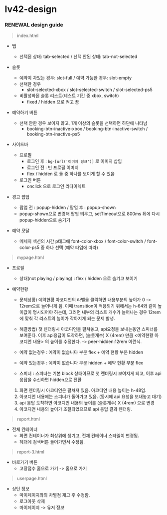 # lv42-design

### RENEWAL design guide
> index.html
- 탭
  - 선택된 상태: tab-selected / 선택 안된 상태: tab-not-selected

- 슬롯
  - 예약이 차있는 경우: slot-full / 예약 가능한 경우: slot-empty
  - 선택한 경우
    - slot-selected-xbox / slot-selected-switch / slot-selected-ps5
  - 비활성화된 슬롯 리스트(테스트 기간 중 xbox, switch)
    - fixed / hidden 으로 켜고 끔

- 예약하기 버튼
  - 선택 안한 경우 보이지 않고, 1개 이상의 슬롯을 선택하면 하단에 나타남
    - booking-btn-inactive-xbox / booking-btn-inactive-switch / booking-btn-inactive-ps5

- 사이드바
  - 프로필
    - 로그인 후 : ``` bg-[url('이미지 링크')] ``` 로 이미지 삽입
    - 로그인 전 : 빈 프로필 이미지
    - flex / hidden 로 둘 중 하나를 보이게 할 수 있음
  - 로그인 버튼
    - onclick 으로 로그인 리다이렉트

- 경고 팝업
  - 팝업 전 : popup-hidden / 팝업 후 : popup-shown
  - popup-shown으로 변경해 팝업 띄우고, setTimeout으로 800ms 뒤에 다시 popup-hidden으로 숨기기
 
- 예약 모달
  - 메세지 섹션의 시간 p태그에 font-color-xbox / font-color-switch / font-color-ps5 중 하나 선택 (예약 타입에 따라)

> mypage.html
- 프로필
  - 상태(not playing / playing) : flex / hidden 으로 숨기고 보이기

- 예약현황
  - 문제상황) 예약현황 아코디언의 라벨을 클릭하면 내용부분의 높이가 0 -> 12rem으로 늘어나게 됨. 이때 transition이 적용되기 위해서는 h-64와 같이 높이값이 명시되어야 하는데, 그러면 내부의 리스트 개수가 늘어나는 경우 12rem에 맞춰 각 리스트의 높이가 작아지게 되는 문제 발생.
  - 해결방법) 첫 렌더링시 아코디언을 펼쳐놓고, api요청을 보내는동안 스피너를 보여준다. 이후 api응답이 도착하면, (슬롯개수) X (4rem) 만큼 <예약현황 아코디언 내용> 의 높이를 수정한다. -> peer-hidden:12rem 이런식.

  - 예약 없는경우 : 예약이 없습니다 부분 flex + 예약 현황 부분 hidden
  - 예약 있는경우 : 예약이 없습니다 부분 hidden + 에약 현황 부분 flex
  - 스피너 : 스피너는 기본 block 상태이므로 첫 렌더링시 보여지게 되고, 이후 api 응답을 수신하면 hidden으로 전환

  1. 화면 렌더링시 아코디언은 펼쳐져 있음. 아코디언 내용 높이는 h-48임.
  2. 아코디언 내용에는 스피너가 돌아가고 있음. (동시에 api 요청을 보내놓고 대기)
  3. api 응답 도착하면 아코디언 내용의 높이를 (슬롯개수) X (4rem) 으로 변경
  4. 아코디언 내용의 높이가 조절되었으므로 api 응답 결과 렌더링.

> report.html
- 전체 컨테이너
  - 화면 컨테이너가 최상위에 생기고, 전체 컨테이너 스타일이 변경됨.
  - 헤더에 검색버튼 들어가면서 수정됨.

> report-3.html
- 바로가기 버튼
  - 고장접수 홈으로 가기 -> 홈으로 가기

> userpage.html
- 상단 정보
  - 마이페이지와의 차별점 재고 후 수정함.
  - 로그아웃 삭제
  - 마이페이지 -> 유저 정보
